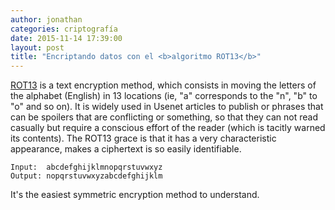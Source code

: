 ```yaml
---
author: jonathan
categories: criptografía
date: 2015-11-14 17:39:00
layout: post
title: "Encriptando datos con el <b>algoritmo ROT13</b>"
---
```

[ROT13][rot13] is a text encryption method, which consists in moving the 
letters of the alphabet (English) in 13 locations (ie, "a" corresponds to the 
"n", "b" to "o" and so on). It is widely used in Usenet articles to publish or 
phrases that can be spoilers that are conflicting or something, so that they 
can not read casually but require a conscious effort of the reader (which is 
tacitly warned its contents).<!--more--> The ROT13 grace is that it has a very 
characteristic appearance, makes a ciphertext is so easily identifiable.

	Input:  abcdefghijklmnopqrstuvwxyz
	Output: nopqrstuvwxyzabcdefghijklm

It's the easiest symmetric encryption method to understand.

[rot13]: https://en.wikipedia.org/wiki/ROT13
